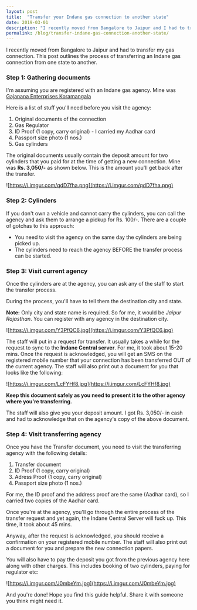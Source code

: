 ```yaml
---
layout: post
title:  "Transfer your Indane gas connection to another state"
date: 2019-03-01
description: "I recently moved from Bangalore to Jaipur and I had to transfer my Indane gas connection."
permalink: /blog/transfer-indane-gas-connection-another-state/
---
```


I recently moved from Bangalore to Jaipur and had to transfer my gas connection. This post outlines the process of transferring an Indane gas connection from one state to another.

### Step 1: Gathering documents

I'm assuming you are registered with an Indane gas agency. Mine was [Gajanana Enterprises Koramangala](https://goo.gl/maps/7t2LnjqDFTN2)

Here is a list of stuff you'll need before you visit the agency:

1. Original documents of the connection
2. Gas Regulator
3. ID Proof (1 copy, carry original) - I carried my Aadhar card
4. Passport size photo (1 nos.)
5. Gas cylinders

The original documents usually contain the deposit amount for two cylinders that you paid for at the time of getting a new connection. Mine was **Rs. 3,050/-** as shown below. This is the amount you'll get back after the transfer.

![https://i.imgur.com/qdD7fha.png](https://i.imgur.com/qdD7fha.png)

### Step 2: Cylinders

If you don't own a vehicle and cannot carry the cylinders, you can call the agency and ask them to arrange a pickup for Rs. 100/-. There are a couple of gotchas to this approach:

* You need to visit the agency on the same day the cylinders are being picked up.
* The cylinders need to reach the agency BEFORE the transfer process can be started.

### Step 3: Visit current agency

Once the cylinders are at the agency, you can ask any of the staff to start the transfer process. 

During the process, you'll have to tell them the destination city and state.

**Note:** Only city and state name is required. So for me, it would be *Jaipur Rajasthan*. You can register with any agency in the destination city.

![https://i.imgur.com/Y3PfQC6.jpg](https://i.imgur.com/Y3PfQC6.jpg)

The staff will put in a request for transfer. It usually takes a while for the request to sync to the **Indane Central server**. For me, it took about 15-20 mins. Once the request is acknowledged, you will get an SMS on the registered mobile number that your connection has been transferred OUT of the current agency. The staff will also print out a document for you that looks like the following:

![https://i.imgur.com/LcFYHf8.jpg](https://i.imgur.com/LcFYHf8.jpg)

**Keep this document safely as you need to present it to the other agency where you're transferring.**

The staff will also give you your deposit amount. I got Rs. 3,050/- in cash and had to acknowledge that on the agency's copy of the above document.

### Step 4: Visit transferring agency

Once you have the Transfer document, you need to visit the transferring agency with the following details:

1. Transfer document
2. ID Proof (1 copy, carry original)
3. Adress Proof (1 copy, carry original)
4. Passport size photo (1 nos.)

For me, the ID proof and the address proof are the same (Aadhar card), so I carried two copies of the Aadhar card.

Once you're at the agency, you'll go through the entire process of the transfer request and yet again, the Indane Central Server will fuck up. This time, it took about 45 mins.

Anyway, after the request is acknowledged, you should receive a confirmation on your registered mobile number. The staff will also print out a document for you and prepare the new connection papers. 

You will also have to pay the deposit you got from the previous agency here along with other charges. This includes booking of two cylinders, paying for regulator etc:

![https://i.imgur.com/J0mbeYm.jpg](https://i.imgur.com/J0mbeYm.jpg)

And you're done! Hope you find this guide helpful. Share it with someone you think might need it.